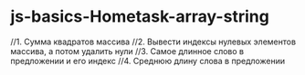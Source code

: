 # js-basics-Hometask-array-string
//1. Сумма квадратов массива 
//2. Вывести индексы нулевых элементов массива, а потом удалить нули
//3. Самое длинное слово в предложении и его индекс
//4. Среднюю длину слова в предложении
